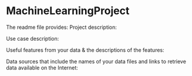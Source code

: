 # MachineLearningProject

The readme file provides:
Project description:



Use case description:



Useful features from your data & the descriptions of the features:




Data sources that include the names of your data files and links to retrieve data available on the Internet:


